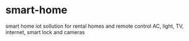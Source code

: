 # smart-home
smart home iot sollution for rental homes and remote control AC, light, TV, internet, smart lock and cameras
